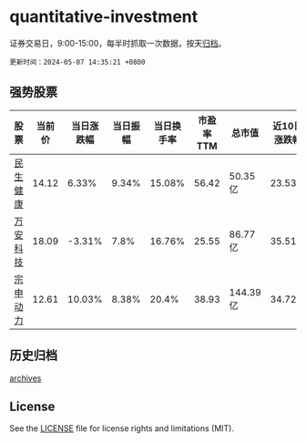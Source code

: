 # quantitative-investment

证券交易日，9:00-15:00，每半时抓取一次数据，按天[归档](archives)。

`更新时间：2024-05-07 14:35:21 +0800`

## 强势股票

|股票|当前价|当日涨跌幅|当日振幅|当日换手率|市盈率TTM|总市值|近10日涨跌幅|
|----|----|----|----|----|----|----|----|
|[民生健康](https://xueqiu.com/S/SZ301507)|14.12|6.33%|9.34%|15.08%|56.42|50.35亿|23.53%|
|[万安科技](https://xueqiu.com/S/SZ002590)|18.09|-3.31%|7.8%|16.76%|25.55|86.77亿|35.51%|
|[宗申动力](https://xueqiu.com/S/SZ001696)|12.61|10.03%|8.38%|20.4%|38.93|144.39亿|34.72%|

## 历史归档

[archives](archives)

## License

See the [LICENSE](LICENSE) file for license rights and limitations (MIT).